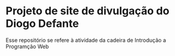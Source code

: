 # Projeto de site de divulgação do Diogo Defante

Esse repositório se refere à atividade da cadeira de Introdução a Programção Web
